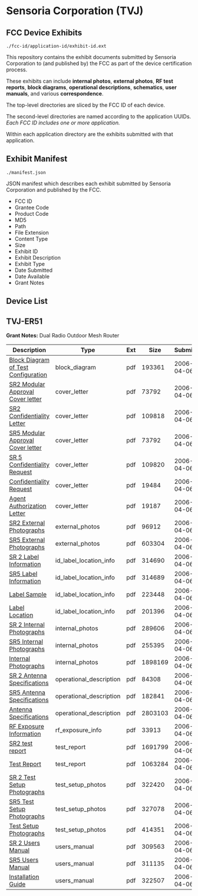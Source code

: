 # Sensoria Corporation (TVJ)
## FCC Device Exhibits

```
./fcc-id/application-id/exhibit-id.ext
```

This repository contains the exhibit documents submitted by Sensoria Corporation to (and published by) the FCC as part of the device certification process.

These exhibits can include **internal photos**, **external photos**, **RF test reports**, **block diagrams**, **operational descriptions**, **schematics**, **user manuals**, and various **correspondence**.

The top-level directories are sliced by the FCC ID of each device.

The second-level directories are named according to the application UUIDs. *Each FCC ID includes one or more application.*

Within each application directory are the exhibits submitted with that application. 

## Exhibit Manifest

```
./manifest.json
```

JSON manifest which describes each exhibit submitted by Sensoria Corporation and published by the FCC.

- FCC ID
- Grantee Code
- Product Code
- MD5
- Path
- File Extension
- Content Type
- Size
- Exhibit ID
- Exhibit Description
- Exhibit Type
- Date Submitted
- Date Available
- Grant Notes

## Device List
## TVJ-ER51
**Grant Notes:** Dual Radio Outdoor Mesh Router

| Description | Type | Ext | Size | Submitted | Available |
| ----------- | ---- | --- | ---- | --------- | --------- |
| [Block Diagram of Test Configuration](TVJ-ER51/c87f735f91424c2051788538ca52f805/644782.pdf) | block_diagram | pdf | 193361 | 2006-04-06 | 2006-04-06 |
| [SR2 Modular Approval Cover letter](TVJ-ER51/c87f735f91424c2051788538ca52f805/626667.pdf) | cover_letter | pdf | 73792 | 2006-04-06 | 2006-04-06 |
| [SR2 Confidentiality Letter](TVJ-ER51/c87f735f91424c2051788538ca52f805/626669.pdf) | cover_letter | pdf | 109818 | 2006-04-06 | 2006-04-06 |
| [SR5 Modular Approval Cover letter](TVJ-ER51/c87f735f91424c2051788538ca52f805/642763.pdf) | cover_letter | pdf | 73792 | 2006-04-06 | 2006-04-06 |
| [SR 5 Confidentiality Request](TVJ-ER51/c87f735f91424c2051788538ca52f805/642761.pdf) | cover_letter | pdf | 109820 | 2006-04-06 | 2006-04-06 |
| [Confidentiality Request](TVJ-ER51/c87f735f91424c2051788538ca52f805/644786.pdf) | cover_letter | pdf | 19484 | 2006-04-06 | 2006-04-06 |
| [Agent Authorization Letter](TVJ-ER51/c87f735f91424c2051788538ca52f805/644787.pdf) | cover_letter | pdf | 19187 | 2006-04-06 | 2006-04-06 |
| [SR2 External Photographs](TVJ-ER51/c87f735f91424c2051788538ca52f805/626670.pdf) | external_photos | pdf | 96912 | 2006-04-06 | 2006-04-06 |
| [SR5 External Photographs](TVJ-ER51/c87f735f91424c2051788538ca52f805/642765.pdf) | external_photos | pdf | 603304 | 2006-04-06 | 2006-04-06 |
| [SR 2 Label Information](TVJ-ER51/c87f735f91424c2051788538ca52f805/644765.pdf) | id_label_location_info | pdf | 314690 | 2006-04-06 | 2006-04-06 |
| [SR5 Label Information](TVJ-ER51/c87f735f91424c2051788538ca52f805/642796.pdf) | id_label_location_info | pdf | 314689 | 2006-04-06 | 2006-04-06 |
| [Label Sample](TVJ-ER51/c87f735f91424c2051788538ca52f805/644779.pdf) | id_label_location_info | pdf | 223448 | 2006-04-06 | 2006-04-06 |
| [Label Location](TVJ-ER51/c87f735f91424c2051788538ca52f805/644780.pdf) | id_label_location_info | pdf | 201396 | 2006-04-06 | 2006-04-06 |
| [SR 2 Internal Photographs](TVJ-ER51/c87f735f91424c2051788538ca52f805/626671.pdf) | internal_photos | pdf | 289606 | 2006-04-06 | 2006-04-06 |
| [SR5 Internal Photographs](TVJ-ER51/c87f735f91424c2051788538ca52f805/642766.pdf) | internal_photos | pdf | 255395 | 2006-04-06 | 2006-04-06 |
| [Internal Photographs](TVJ-ER51/c87f735f91424c2051788538ca52f805/644781.pdf) | internal_photos | pdf | 1898169 | 2006-04-06 | 2006-04-06 |
| [SR 2 Antenna Specifications](TVJ-ER51/c87f735f91424c2051788538ca52f805/644767.pdf) | operational_description | pdf | 84308 | 2006-04-06 | 2006-04-06 |
| [SR5 Antenna Specifications](TVJ-ER51/c87f735f91424c2051788538ca52f805/642767.pdf) | operational_description | pdf | 182841 | 2006-04-06 | 2006-04-06 |
| [Antenna Specifications](TVJ-ER51/c87f735f91424c2051788538ca52f805/644791.pdf) | operational_description | pdf | 2803103 | 2006-04-06 | 2006-04-06 |
| [RF Exposure Information](TVJ-ER51/c87f735f91424c2051788538ca52f805/644792.pdf) | rf_exposure_info | pdf | 33913 | 2006-04-06 | 2006-04-06 |
| [SR2 test report](TVJ-ER51/c87f735f91424c2051788538ca52f805/626668.pdf) | test_report | pdf | 1691799 | 2006-04-06 | 2006-04-06 |
| [Test Report](TVJ-ER51/c87f735f91424c2051788538ca52f805/644790.pdf) | test_report | pdf | 1063284 | 2006-04-06 | 2006-04-06 |
| [SR 2 Test Setup Photographs](TVJ-ER51/c87f735f91424c2051788538ca52f805/626672.pdf) | test_setup_photos | pdf | 322420 | 2006-04-06 | 2006-04-06 |
| [SR5 Test Setup Photographs](TVJ-ER51/c87f735f91424c2051788538ca52f805/642768.pdf) | test_setup_photos | pdf | 327078 | 2006-04-06 | 2006-04-06 |
| [Test Setup Photographs](TVJ-ER51/c87f735f91424c2051788538ca52f805/644789.pdf) | test_setup_photos | pdf | 414351 | 2006-04-06 | 2006-04-06 |
| [SR 2 Users Manual](TVJ-ER51/c87f735f91424c2051788538ca52f805/626673.pdf) | users_manual | pdf | 309563 | 2006-04-06 | 2006-04-06 |
| [SR5 Users Manual](TVJ-ER51/c87f735f91424c2051788538ca52f805/642769.pdf) | users_manual | pdf | 311135 | 2006-04-06 | 2006-04-06 |
| [Installation Guide](TVJ-ER51/c87f735f91424c2051788538ca52f805/644785.pdf) | users_manual | pdf | 322507 | 2006-04-06 | 2006-04-06 |
